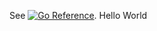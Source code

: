 See [![Go Reference](https://pkg.go.dev/badge/github.com/prometheus/client_golang/prometheus.svg)](https://pkg.go.dev/github.com/prometheus/client_golang/prometheus).
Hello World
